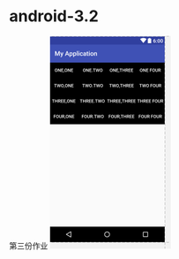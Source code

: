 # android-3.2
第三份作业
![image text](https://raw.githubusercontent.com/chubenwuxia/android-3.2/master/TIM%E5%9B%BE%E7%89%8720180404204204.png)
